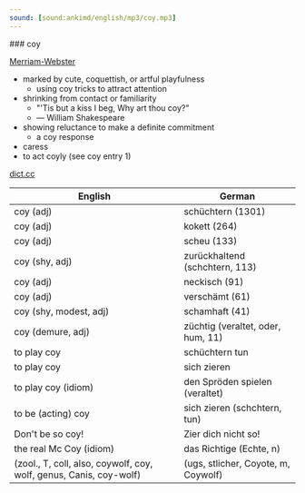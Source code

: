 ```yaml
---
sound: [sound:ankimd/english/mp3/coy.mp3]
---
```


\### coy

[Merriam-Webster](https://www.merriam-webster.com/dictionary/coy)

- marked by cute, coquettish, or artful playfulness
    - using coy tricks to attract attention
- shrinking from contact or familiarity
    - "'Tis but a kiss I beg, Why art thou coy?"
    - — William Shakespeare
- showing reluctance to make a definite commitment
    - a coy response
- caress
- to act coyly (see coy entry 1)

[dict.cc](https://www.dict.cc/coy)

| English        | German       |
| -------------- | ------------ |
| coy (adj) | schüchtern (1301) |
| coy (adj) | kokett (264) |
| coy (adj) | scheu (133) |
| coy (shy, adj) | zurückhaltend (schchtern, 113) |
| coy (adj) | neckisch (91) |
| coy (adj) | verschämt (61) |
| coy (shy, modest, adj) | schamhaft (41) |
| coy (demure, adj) | züchtig (veraltet, oder, hum, 11) |
| to play coy | schüchtern tun |
| to play coy | sich zieren |
| to play coy (idiom) | den Spröden spielen (veraltet) |
| to be (acting) coy | sich zieren (schchtern, tun) |
| Don't be so coy! | Zier dich nicht so! |
| the real Mc Coy (idiom) | das Richtige (Echte, n) |
|  (zool., T, coll, also, coywolf, coy, wolf, genus, Canis, coy-wolf) |  (ugs, stlicher, Coyote, m, Coywolf) |
